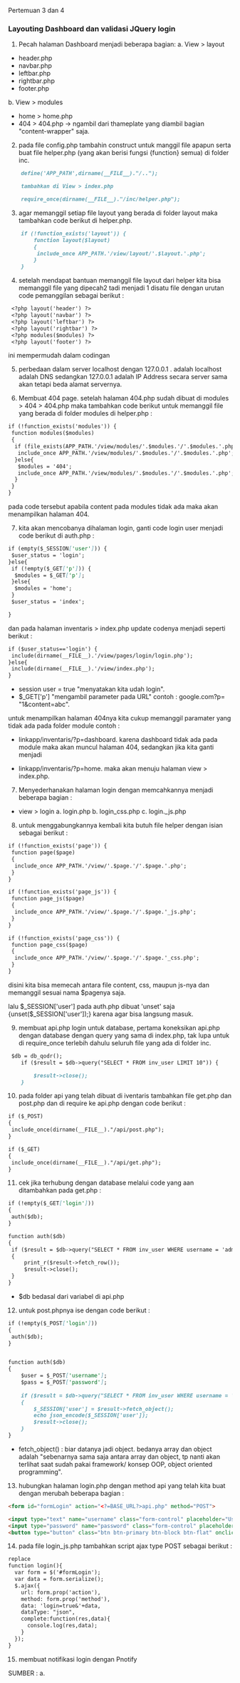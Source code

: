Pertemuan 3 dan 4

### Layouting Dashboard dan validasi JQuery login

1. Pecah halaman Dashboard menjadi beberapa bagian:
a. View > layout
  - header.php
  - navbar.php
  - leftbar.php
  - rightbar.php
  - footer.php

b. View > modules
  - home > home.php
  - 404 > 404.php -> ngambil dari thameplate yang diambil bagian "content-wrapper" saja.

2. pada file config.php tambahin construct untuk manggil file apapun serta buat file 
   helper.php (yang akan berisi fungsi {function} semua) di folder inc.

```markdown
    define('APP_PATH',dirname(__FILE__)."/..");

    tambahkan di View > index.php 

    require_once(dirname(__FILE__)."/inc/helper.php");
```

3. agar memanggil setiap file layout yang berada di folder layout maka tambahkan code berikut di helper.php.
```markdown
    if (!function_exists('layout')) {
        function layout($layout)
        {
         include_once APP_PATH.'/view/layout/'.$layout.'.php';
        }
    }
```
4. setelah mendapat bantuan memanggil file layout dari helper kita bisa memanggil file yang dipecah2 
   tadi menjadi 1 disatu file dengan urutan code pemanggilan sebagai berikut :
```markdown
 <?php layout('header') ?>
 <?php layout('navbar') ?>
 <?php layout('leftbar') ?>
 <?php layout('rightbar') ?>
 <?php modules($modules) ?>
 <?php layout('footer') ?>
```
ini mempermudah dalam codingan

5.  perbedaan dalam server localhost dengan 127.0.0.1 .
adalah localhost adalah DNS sedangkan 127.0.0.1 adalah IP Address secara server sama akan tetapi beda alamat servernya.

6. Membuat 404 page.
setelah halaman 404.php sudah dibuat di modules > 404 > 404.php maka tambahkan code berikut untuk memanggil file
yang berada di folder modules di helper.php :
```markdown
if (!function_exists('modules')) {
 function modules($modules)
 {
  if (file_exists(APP_PATH.'/view/modules/'.$modules.'/'.$modules.'.php')) {
   include_once APP_PATH.'/view/modules/'.$modules.'/'.$modules.'.php';
  }else{
   $modules = '404';
   include_once APP_PATH.'/view/modules/'.$modules.'/'.$modules.'.php';
  }
 }
}
```
pada code tersebut apabila content pada modules tidak ada maka akan menampilkan halaman 404.

7. kita akan mencobanya dihalaman login, ganti code login user menjadi code berikut di auth.php :
```markdown
if (empty($_SESSION['user'])) {
 $user_status = 'login';
}else{
 if (!empty($_GET['p'])) {
  $modules = $_GET['p'];
 }else{
  $modules = 'home';
 }
 $user_status = 'index';

}
```
dan pada halaman inventaris > index.php update codenya menjadi seperti berikut :
```markdown
if ($user_status=='login') {
 include(dirname(__FILE__).'/view/pages/login/login.php');
}else{
 include(dirname(__FILE__).'/view/index.php');
}
```
  - session user = true "menyatakan kita udah login".
  - $_GET['p'] "mengambil parameter pada URL" contoh : google.com?p= "1&content=abc".

untuk menampilkan halaman 404nya kita cukup memanggil paramater yang tidak ada pada folder module
contoh : 
- linkapp/inventaris/?p=dashboard.
karena dashboard tidak ada pada module maka akan muncul halaman 404, sedangkan jika kita ganti menjadi

- linkapp/inventaris/?p=home.
maka akan menuju halaman view > index.php.

7. Menyederhanakan halaman login dengan memcahkannya menjadi beberapa bagian :
- view > login 
a. login.php
b. login_css.php
c. login._js.php

8. untuk menggabungkannya kembali kita butuh file helper dengan isian sebagai berikut :
```markdown
if (!function_exists('page')) {
 function page($page)
 {
  include_once APP_PATH.'/view/'.$page.'/'.$page.'.php';
 }
}

if (!function_exists('page_js')) {
 function page_js($page)
 {
  include_once APP_PATH.'/view/'.$page.'/'.$page.'_js.php';
 }
}

if (!function_exists('page_css')) {
 function page_css($page)
 {
  include_once APP_PATH.'/view/'.$page.'/'.$page.'_css.php';
 }
}
```
disini kita bisa memecah antara file content, css, maupun js-nya dan memanggil sesuai nama $pagenya saja.

lalu $_SESSION['user'] pada auth.php dibuat 'unset' saja {unset($_SESSION['user']);} karena agar bisa langsung masuk.

9. membuat api.php login untuk database, pertama koneksikan api.php dengan database dengan query yang sama di index.php,
tak lupa untuk di require_once terlebih dahulu seluruh file yang ada di folder inc.
```markdown
 $db = db_qodr();
    if ($result = $db->query("SELECT * FROM inv_user LIMIT 10")) {

        $result->close();
    }
```

10. pada folder api yang telah dibuat di iventaris tambahkan file get.php dan post.php dan di require ke api.php
dengan code berikut :
```markdown
if ($_POST) 
{
 include_once(dirname(__FILE__)."/api/post.php");
}

if ($_GET) 
{
 include_once(dirname(__FILE__)."/api/get.php");
}
```
11. cek jika terhubung dengan database melalui code yang aan ditambahkan pada get.php :
```markdown
if (!empty($_GET['login'])) 
{
 auth($db);
}

function auth($db)
{
 if ($result = $db->query("SELECT * FROM inv_user WHERE username = 'admin' AND password = 'admin' ")) 
 {
     print_r($result->fetch_row());
     $result->close();
 }
}
```
 - $db bedasal dari variabel di api.php

12. untuk post.phpnya ise dengan code berikut :
```markdown
if (!empty($_POST['login'])) 
{
 auth($db);
}


function auth($db)
{
    $user = $_POST['username'];
    $pass = $_POST['password'];
    
    if ($result = $db->query("SELECT * FROM inv_user WHERE username = '$user' AND password = '$pass' "))
    {
        $_SESSION['user'] = $result->fetch_object();
        echo json_encode($_SESSION['user']);
        $result->close();
    }
}
```
 - fetch_object() : biar datanya jadi object.
bedanya array dan object adalah "sebenarnya sama saja antara array dan object, 
tp nanti akan terlihat saat sudah pakai framework/ konsep OOP, object oriented programming".

13. hubungkan halaman login.php dengan method api yang telah kita buat dengan merubah beberapa bagian :
```markdown
<form id="formLogin" action="<?=BASE_URL?>api.php" method="POST">

<input type="text" name="username" class="form-control" placeholder="Username">
<input type="password" name="password" class="form-control" placeholder="Password">
<button type="button" class="btn btn-primary btn-block btn-flat" onclick="return login()">Sign In</button>
```
14. pada file login_js.php tambahkan script ajax type POST sebagai berikut :
```markdown
replace 
function login(){
  var form = $('#formLogin');
  var data = form.serialize();
  $.ajax({
    url: form.prop('action'),
    method: form.prop('method'),
    data: 'login=true&'+data,
    dataType: "json",
    complete:function(res,data){
      console.log(res,data);
    }
  });
}
```

15. membuat notifikasi login dengan Pnotify



SUMBER :
a. <link rel="stylesheet" href="https://cdnjs.cloudflare.com/ajax/libs/font-awesome/4.5.0/css/font-awesome.min.css">


















